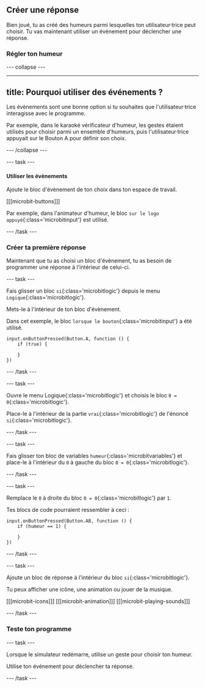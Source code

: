 ## Créer une réponse

Bien joué, tu as créé des humeurs parmi lesquelles ton utilisateur·trice peut choisir.
Tu vas maintenant utiliser un événement pour déclencher une réponse.

### Régler ton humeur

--- collapse ---

---
title: Pourquoi utiliser des événements ?
---

Les évènements sont une bonne option si tu souhaites que l'utilisateur·trice interagisse avec le programme.

Par exemple, dans le karaoké vérificateur d'humeur, les gestes étaient utilisés pour choisir parmi un ensemble d'humeurs, puis l'utilisateur·trice appuyait sur le Bouton A pour définir son choix.

--- /collapse ---

--- task ---

#### Utiliser les évènements

Ajoute le bloc d'évènement de ton choix dans ton espace de travail.

[[[microbit-buttons]]]

Par exemple, dans l'animateur d'humeur, le bloc `sur le logo appuyé`{:class='microbitinput'} est utilisé.

--- /task ---

### Créer ta première réponse

Maintenant que tu as choisi un bloc d'évènement, tu as besoin de programmer une réponse à l'intérieur de celui-ci.

--- task ---

Fais glisser un bloc `si`{:class='microbitlogic'} depuis le menu `Logique`{:class='microbitlogic'}.

Mets-le à l'intérieur de ton bloc d'évènement.

Dans cet exemple, le bloc `lorsque le bouton`{:class='microbitinput'} a été utilisé.

```microbit
input.onButtonPressed(Button.A, function () {
    if (true) {
    	
    }
})
```

--- /task ---

--- task ---

Ouvre le menu Logique{:class='microbitlogic'} et choisis le bloc `0 = 0`{:class='microbitlogic'}.

Place-le à l'intérieur de la partie `vrai`{:class='microbitlogic'} de l'énoncé `si`{:class='microbitlogic'}.

--- /task ---

--- task ---

Fais glisser ton bloc de variables `humeur`{:class='microbitvariables'} et place-le à l'intérieur du `0` à gauche du bloc `0 = 0`{:class='microbitlogic'}.

--- /task ---

--- task ---

Remplace le `0` à droite du bloc `0 = 0`{:class='microbitlogic'} par `1`.

Tes blocs de code pourraient ressembler à ceci :

```microbit
input.onButtonPressed(Button.AB, function () {
    if (humeur == 1) {
    	
    }
})
```

--- /task ---

--- task ---

Ajoute un bloc de réponse à l'intérieur du bloc `si`{:class='microbitlogic'}.

Tu peux afficher une icône, une animation ou jouer de la musique.

[[[microbit-icons]]]
[[[microbit-animation]]]
[[[microbit-playing-sounds]]]

--- /task ---

### Teste ton programme

--- task ---

Lorsque le simulateur redémarre, utilise un geste pour choisir ton humeur.

Utilise ton événement pour déclencher ta réponse.

--- /task ---
